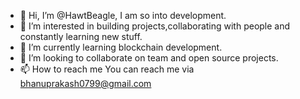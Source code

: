 - 👋 Hi, I’m @HawtBeagle, I am so into development.
- 👀 I’m interested in building projects,collaborating with people and constantly learning new stuff.
- 🌱 I’m currently learning blockchain development.
- 💞️ I’m looking to collaborate on team and open source projects.
- 📫 How to reach me You can reach me via bhanuprakash0799@gmail.com

<!---
HawtBeagle/HawtBeagle is a ✨ special ✨ repository because its `README.md` (this file) appears on your GitHub profile.
You can click the Preview link to take a look at your changes.
--->
